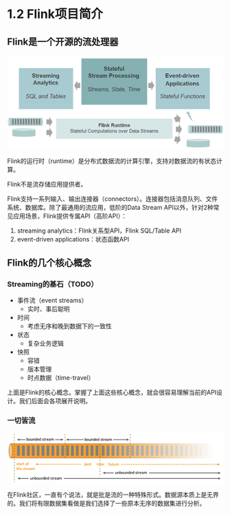 # 1.2 Flink项目简介

## Flink是一个开源的流处理器 <a href="#lsoeb" id="lsoeb"></a>

![](<../../.gitbook/assets/image (6) (1).png>)

Flink的运行时（runtime）是分布式数据流的计算引擎，支持对数据流的有状态计算。

Flink不是流存储应用提供者。

Flink支持一系列输入、输出连接器（connectors）。连接器包括消息队列、文件系统、数据库。除了最通用的流应用，低阶的Data Stream API以外，针对2种常见应用场景，Flink提供专属API（高阶API）：

1. streaming analytics：Flink关系型API，Flink SQL/Table API
2. event-driven applications：状态函数API

## Flink的几个核心概念 <a href="#kpeun" id="kpeun"></a>

### Streaming的基石（TODO） <a href="#qjyay" id="qjyay"></a>

* 事件流（event streams）
  * 实时、事后聪明
* 时间
  * 考虑无序和晚到数据下的一致性
* 状态
  * 复杂业务逻辑
* 快照
  * 容错
  * 版本管理
  * 时点数据（time-travel）

上面是Flink的核心概念。掌握了上面这些核心概念，就会很容易理解当前的API设计。我们后面会各项展开说明。

### 一切皆流 <a href="#phn1x" id="phn1x"></a>

![](<../../.gitbook/assets/image (9) (1) (1).png>)

在Flink社区，一直有个说法，就是批是流的一种特殊形式。数据源本质上是无界的。我们将有限数据集看做是我们选择了一些原本无序的数据集进行分析。
